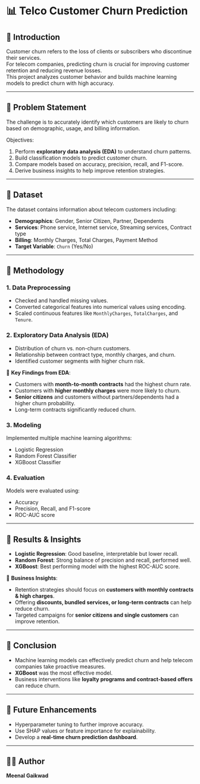 # 📊 Telco Customer Churn Prediction

## 🔹 Introduction
Customer churn refers to the loss of clients or subscribers who discontinue their services.  
For telecom companies, predicting churn is crucial for improving customer retention and reducing revenue losses.  
This project analyzes customer behavior and builds machine learning models to predict churn with high accuracy.

---

## 🔹 Problem Statement
The challenge is to accurately identify which customers are likely to churn based on demographic, usage, and billing information.  

Objectives:
1. Perform **exploratory data analysis (EDA)** to understand churn patterns.  
2. Build classification models to predict customer churn.  
3. Compare models based on accuracy, precision, recall, and F1-score.  
4. Derive business insights to help improve retention strategies.  

---

## 🔹 Dataset
The dataset contains information about telecom customers including:  
- **Demographics**: Gender, Senior Citizen, Partner, Dependents  
- **Services**: Phone service, Internet service, Streaming services, Contract type  
- **Billing**: Monthly Charges, Total Charges, Payment Method  
- **Target Variable**: `Churn` (Yes/No)  

---

## 🔹 Methodology

### 1. Data Preprocessing
- Checked and handled missing values.  
- Converted categorical features into numerical values using encoding.  
- Scaled continuous features like `MonthlyCharges`, `TotalCharges`, and `Tenure`.  

### 2. Exploratory Data Analysis (EDA)
- Distribution of churn vs. non-churn customers.  
- Relationship between contract type, monthly charges, and churn.  
- Identified customer segments with higher churn risk.  

🔑 **Key Findings from EDA**:
- Customers with **month-to-month contracts** had the highest churn rate.  
- Customers with **higher monthly charges** were more likely to churn.  
- **Senior citizens** and customers without partners/dependents had a higher churn probability.  
- Long-term contracts significantly reduced churn.  

### 3. Modeling
Implemented multiple machine learning algorithms:  
- Logistic Regression  
- Random Forest Classifier  
- XGBoost Classifier  

### 4. Evaluation
Models were evaluated using:  
- Accuracy  
- Precision, Recall, and F1-score  
- ROC-AUC score  

---

## 🔹 Results & Insights
- **Logistic Regression**: Good baseline, interpretable but lower recall.  
- **Random Forest**: Strong balance of precision and recall, performed well.  
- **XGBoost**: Best performing model with the highest ROC-AUC score.  

📌 **Business Insights**:
- Retention strategies should focus on **customers with monthly contracts & high charges**.  
- Offering **discounts, bundled services, or long-term contracts** can help reduce churn.  
- Targeted campaigns for **senior citizens and single customers** can improve retention.  

---

## 🔹 Conclusion
- Machine learning models can effectively predict churn and help telecom companies take proactive measures.  
- **XGBoost** was the most effective model.  
- Business interventions like **loyalty programs and contract-based offers** can reduce churn.  

---

## 🔹 Future Enhancements
- Hyperparameter tuning to further improve accuracy.  
- Use SHAP values or feature importance for explainability.  
- Develop a **real-time churn prediction dashboard**.  

---

## 👩‍💻 Author
**Meenal Gaikwad**
